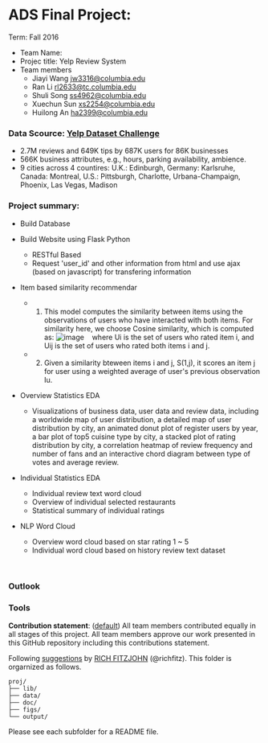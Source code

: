 # ADS Final Project: 

Term: Fall 2016

+ Team Name:
+ Projec title: Yelp Review System
+ Team members
	+ Jiayi Wang jw3316@columbia.edu
	+ Ran Li rl2633@tc.columbia.edu
	+ Shuli Song ss4962@columbia.edu
	+ Xuechun Sun xs2254@columbia.edu
	+ Huilong An ha2399@columbia.edu
	
### Data Scource: [Yelp Dataset Challenge](https://www.yelp.com/dataset_challenge)
      
  + 2.7M reviews and 649K tips by 687K users for 86K businesses
  + 566K business attributes, e.g., hours, parking availability, ambience.
  + 9 cities across 4 countires: U.K.: Edinburgh, Germany: Karlsruhe, Canada: Montreal, U.S.: Pittsburgh, Charlotte, Urbana-Champaign, Phoenix, Las Vegas, Madison


### Project summary: 

  + Build Database 
  
  
  + Build Website using Flask Python
    + RESTful Based 
    + Request 'user_id' and other information from html and use ajax (based on javascript) for transfering information
  
  + Item based similarity recommendar
	+ 1. This model computes the similarity between items using the observations of users who have interacted with both items.	For similarity here, we choose Cosine similarity, which is computed as:
    ![image](https://github.com/TZstatsADS/Fall2016-proj5-proj5-grp12/blob/master/figs/Cosine_similarity_recom.jpeg)
    where Ui is the set of users who rated item i, and Uij is the set of users who rated both items i and j.
    
    
    
	+ 2. Given a similarity bteween items i and j, S(1,j), it scores an item j for user using a weighted average of user's previous observation Iu.
  
  + Overview Statistics EDA
     + Visualizations of business data, user data and review data, including a worldwide map of user distribution, a detailed map of user distribution by city, an animated donut plot of register users by year, a bar plot of top5 cuisine type by city, a stacked plot of rating distribution by city, a correlation heatmap of review frequency and number of fans and an interactive chord diagram between type of votes and average review.
  + Individual Statistics EDA
    + Individual review text word cloud
    + Overview of individual selected restaurants 
    + Statistical summary of individual ratings 
  + NLP Word Cloud
    + Overview word cloud based on star rating 1 ~ 5
    + Individual word cloud based on history review text dataset
  
  
  
  
### Outlook

### Tools

	
**Contribution statement**: ([default](doc/a_note_on_contributions.md)) All team members contributed equally in all stages of this project. All team members approve our work presented in this GitHub repository including this contributions statement. 

Following [suggestions](http://nicercode.github.io/blog/2013-04-05-projects/) by [RICH FITZJOHN](http://nicercode.github.io/about/#Team) (@richfitz). This folder is orgarnized as follows.

```
proj/
├── lib/
├── data/
├── doc/
├── figs/
└── output/
```

Please see each subfolder for a README file.
